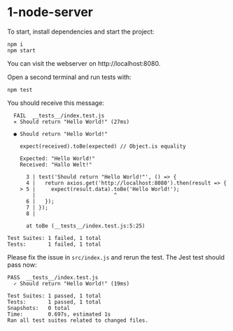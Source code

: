 # 1-node-server

To start, install dependencies and start the project:

```
npm i
npm start
```

You can visit the webserver on http://localhost:8080.

Open a second terminal and run tests with:

```
npm test
```

You should receive this message:

```
  FAIL  __tests__/index.test.js
  ✕ Should return "Hello World!" (27ms)

  ● Should return "Hello World!"

    expect(received).toBe(expected) // Object.is equality

    Expected: "Hello World!"
    Received: "Hallo Welt!"

      3 | test('Should return "Hello World!"', () => {
      4 |   return axios.get('http://localhost:8080').then(result => {
    > 5 |     expect(result.data).toBe('Hello World!');
        |                         ^
      6 |   });
      7 | });
      8 |

      at toBe (__tests__/index.test.js:5:25)

Test Suites: 1 failed, 1 total
Tests:       1 failed, 1 total
```

Please fix the issue in `src/index.js` and rerun the test.
The Jest test should pass now:

```
PASS  __tests__/index.test.js
  ✓ Should return "Hello World!" (19ms)

Test Suites: 1 passed, 1 total
Tests:       1 passed, 1 total
Snapshots:   0 total
Time:        0.697s, estimated 1s
Ran all test suites related to changed files.
```
